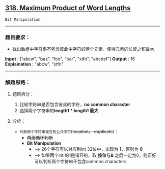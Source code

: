 ## [318. Maximum Product of Word Lengths](https://leetcode.com/problems/maximum-product-of-word-lengths/discuss/)

`Bit Manipulation`

---
### 题目要求：
- 找出数组中字符串不包含彼此中字符的两个元素，使得元素的长度之积最大

**Input** : ["abcw", "baz", "foo", "bar", "xtfn", "abcdef"]
**Output** : 16
**Explaination** : "abcw", "xtfn"

---
### 解题思路：
1. 题目拆分：
	1. 比较字符串是否包含彼此的字符，**no common character**
	2. 选择两个字符串的**length1 * length1 最大**

2. 分析：
	- `判断两个字符串是否有公共字符`(~~location， duplicate~~)：
		- ~~两层循环判断~~
		- **Bit Manipulation** 
			- --> 26个字符可以对应到int 32位中，出现为 **1**，否则为 **0**
			- --> 如果两个int 的1是错开的，取 **按位与&** 之后一定为0，则正好可以判断两个字符串不包含common characters